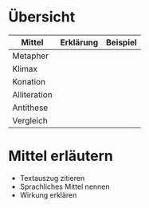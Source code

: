 # Übersicht

| Mittel       | Erklärung | Beispiel |
| ------------ | --------- | -------- |
| Metapher     |           |          |
| Klimax       |           |          |
| Konation     |           |          |
| Alliteration |           |          |
| Antithese    |           |          |
| Vergleich    |           |          |

# Mittel erläutern

- Textauszug zitieren
- Sprachliches Mittel nennen
- Wirkung erklären